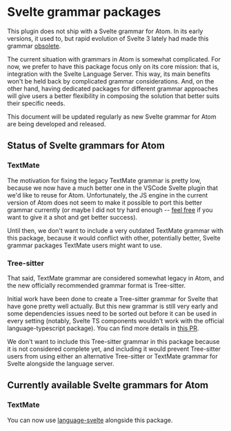 # Svelte grammar packages

This plugin does not ship with a Svelte grammar for Atom. In its early versions, it used to, but rapid evolution of Svelte 3 lately had made this grammar [obsolete](https://github.com/sveltejs/svelte-atom/issues/8).

The current situation with grammars in Atom is somewhat complicated. For now, we prefer to have this package focus only on its core mission: that is, integration with the Svelte Language Server. This way, its main benefits won't be held back by complicated grammar considerations. And, on the other hand, having dedicated packages for different grammar approaches will give users a better flexibility in composing the solution that better suits their specific needs.

This document will be updated regularly as new Svelte grammar for Atom are being developed and released.

## Status of Svelte grammars for Atom

### TextMate

The motivation for fixing the legacy TextMate grammar is pretty low, because we now have a much better one in the VSCode Svelte plugin that we'd like to reuse for Atom. Unfortunately, the JS engine in the current version of Atom does not seem to make it possible to port this better grammar currently (or maybe I did not try hard enough -- [feel free](https://github.com/sveltejs/svelte-atom/pulls) if you want to give it a shot and get better success).

Until then, we don't want to include a very outdated TextMate grammar with this package, because it would conflict with other, potentially better, Svelte grammar packages TextMate users might want to use.

### Tree-sitter

That said, TextMate grammar are considered somewhat legacy in Atom, and the new officially recommended grammar format is Tree-sitter.

Initial work have been done to create a Tree-sitter grammar for Svelte that have gone pretty well actually. But this new grammar is still very early and some dependencies issues need to be sorted out before it can be used in every setting (notably, Svelte TS components wouldn't work with the official language-typescript package). You can find more details in [this PR](https://github.com/sveltejs/svelte-atom/pull/12).

We don't want to include this Tree-sitter grammar in this package because it is not considered complete yet, and including it would prevent Tree-sitter users from using either an alternative Tree-sitter or TextMate grammar for Svelte alongside the language server.

## Currently available Svelte grammars for Atom

### TextMate

You can now use [language-svelte](https://atom.io/packages/language-svelte) alongside this package.
